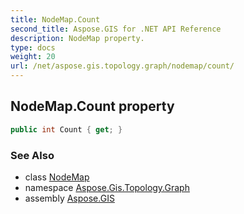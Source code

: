 ```yaml
---
title: NodeMap.Count
second_title: Aspose.GIS for .NET API Reference
description: NodeMap property. 
type: docs
weight: 20
url: /net/aspose.gis.topology.graph/nodemap/count/
---
```

## NodeMap.Count property

```csharp
public int Count { get; }
```

### See Also

* class [NodeMap](../)
* namespace [Aspose.Gis.Topology.Graph](../../nodemap/)
* assembly [Aspose.GIS](../../../)


